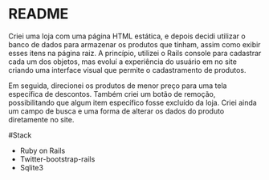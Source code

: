 # README
Criei uma loja com uma página HTML estática, e depois decidi utilizar o banco de dados para armazenar os produtos que tínham, assim como exibir esses itens na página raiz. A princípio, utilizei o Rails console para cadastrar cada um dos objetos, mas evoluí a experiência do usuário em no site criando uma interface visual que permite o cadastramento de produtos.

Em seguida, direcionei os produtos de menor preço para uma tela específica de descontos. Também criei um botão de remoção, possibilitando que algum item específico fosse excluído da loja. Criei ainda um campo de busca e uma forma de alterar os dados do produto diretamente no site.

#Stack
 - Ruby on Rails
 - Twitter-bootstrap-rails
 - Sqlite3

